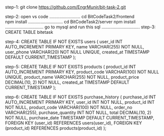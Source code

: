 step-1:
git clone https://github.com/EngrMunir/bit-task-2.git

step-2:
open vs code
.........................
cd BitCodeTask2/frontend  
npm install
............................
cd BitCodeTask2/server
npm install  
...............................
go to mysql and run this sql
...............................
step-3: CREATE TABLE bitetask

step-4: 
CREATE TABLE IF NOT EXISTS users (
    user_id INT AUTO_INCREMENT PRIMARY KEY,
    name VARCHAR(255) NOT NULL,
    user_phone VARCHAR(20) NOT NULL UNIQUE,
    created_at TIMESTAMP DEFAULT CURRENT_TIMESTAMP
);

step-5:
CREATE TABLE IF NOT EXISTS products (
    product_id INT AUTO_INCREMENT PRIMARY KEY,
    product_code VARCHAR(100) NOT NULL UNIQUE,
    product_name VARCHAR(255) NOT NULL,
    product_price DECIMAL(10, 2) NOT NULL,
    created_at TIMESTAMP DEFAULT CURRENT_TIMESTAMP
);

step-6:
CREATE TABLE IF NOT EXISTS purchase_history (
    purchase_id INT AUTO_INCREMENT PRIMARY KEY,
    user_id INT NOT NULL,
    product_id INT NOT NULL,
    product_code VARCHAR(100) NOT NULL,
    order_no VARCHAR(255),
    purchase_quantity INT NOT NULL,
    total DECIMAL(10, 2) NOT NULL,
    purchase_date TIMESTAMP DEFAULT CURRENT_TIMESTAMP,
    FOREIGN KEY (user_id) REFERENCES users(user_id),
    FOREIGN KEY (product_id) REFERENCES products(product_id)
);

 
